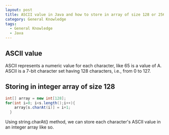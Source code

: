 ```yaml
---
layout: post
title: ASCII value in Java and how to store in array of size 128 or 256?
category: General Knowledge
tags:
  - General Knowledge
  - Java
---
```

## ASCII value
ASCII represents a numeric value for each character, like 65 is a value of A.
ASCII is a 7-bit character set having 128 characters, i.e., from 0 to 127.

## Storing in integer array of size 128
```java
int[] array = new int[128];
for(int i=0; i<s.length();i++){
    array[s.charAt(i)] = i+1;
  }
```

Using string.charAt() method, we can store each character's
ASCII value in an integer array like so.



